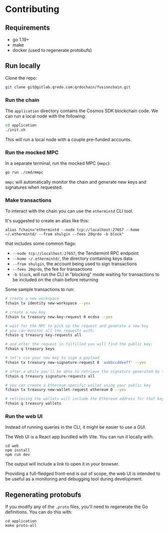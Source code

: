 # Contributing


## Requirements

- go 1.19+
- make
- docker (used to regenerate protobufs)


## Run locally

Clone the repo:

```bash
git clone git@gitlab.qredo.com:qrdochain/fusionchain.git
```


### Run the chain

The `application` directory contains the Cosmos SDK blockchain code. We can run
a local node with the following:

```bash
cd application
./init.sh
```

This will run a local node with a couple pre-funded accounts.


### Run the mocked MPC

In a separate terminal, run the mocked MPC (`mmpc`):

```bash
go run ./cmd/mmpc
```

`mmpc` will automatically monitor the chain and generate new keys and
signatures when requested.


### Make transactions

To interact with the chain you can use the `ethermintd` CLI tool.

It's suggested to create an alias like this:

```
alias fchain="ethermintd --node tcp://localhost:27657 --home ~/.ethermintd/ --from shulgin --fees 20qrdo -b block"
```

that includes some common flags:

- `--node tcp://localhost:27657`, the Tendermint RPC endpoint
- `--home ~/.ethermintd/`, the directory containing keys data
- `--from shulgin`, the account being used to sign transactions
- `--fees 20qrdo`, the fee for transactions
- `-b block`, will run the CLI in "blocking" mode waiting for transactions to be included on the chain before returning

Some sample transactions to run:

```bash
# create a new workspace
fchain tx identity new-workspace --yes

# create a new key
fchain tx treasury new-key-request 0 ecdsa --yes

# wait for the MPC to pick up the request and generate a new key
# you can monitor all the requests with:
fchain q treasury key-requests all

# and after the request in fulfilled you will find the public key:
fchain q treasury keys

# let's use your new key to sign a payload
fchain tx treasury new-signature-request 0 'aabbccddeeff' --yes

# after a while you'll be able to retrieve the signature generated by the MPC
fchain q treasury signature-requests all

# you can create a Ethereum-specific wallet using your public key
fchain tx treasury new-wallet-request ethereum 0 --yes

# retrieving the wallets will include the Ethereum address for that key:
fchain q treasury wallets
```


### Run the web UI

Instead of running queries in the CLI, it might be easier to use a GUI.

The Web UI is a React app bundled with Vite. You can run it locally with:

```
cd web
npm install
npm run dev
```

The output will include a link to open it in your browser.

Providing a full-fledged front-end is out of scope, the web UI is intended to
be useful as a monitoring and debugging tool during development.


## Regenerating protobufs

If you modify any of the `.proto` files, you'll need to regenerate the
Go definitions. You can do this with:

```
cd application
make proto-all
```

